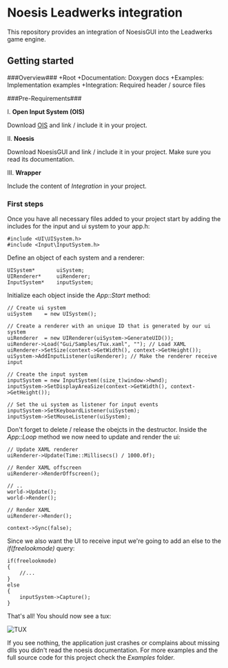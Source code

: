 # Noesis Leadwerks integration #

This repository provides an integration of NoesisGUI into the Leadwerks game engine.

## Getting started ##

###Overview###
    +Root
     +Documentation: Doxygen docs
	 +Examples: Implementation examples
     +Integration: Required header / source files


###Pre-Requirements###

I. **Open Input System (OIS)**

Download [OIS](https://github.com/wgois/Object-oriented-Input-System--OIS- "OIS") and link / include it in your project.

II. **Noesis**

Download NoesisGUI and link / include it in your project. Make sure you read its documentation.

III. **Wrapper**

Include the content of *Integration* in your project.

### First steps ###

Once you have all necessary files added to your project start by adding the includes for the input and ui system to your app.h:

    #include <UI\UISystem.h>
    #include <Input\InputSystem.h>
    
Define an object of each system and a renderer:

	UISystem*		uiSystem;
	UIRenderer*		uiRenderer;
	InputSystem*	inputSystem;

Initialize each object inside the *App::Start* method:

	// Create ui system
	uiSystem	= new UISystem();

	// Create a renderer with an unique ID that is generated by our ui system
	uiRenderer	= new UIRenderer(uiSystem->GenerateUID());
	uiRenderer->Load("Gui/Samples/Tux.xaml", ""); // Load XAML
	uiRenderer->SetSize(context->GetWidth(), context->GetHeight());
	uiSystem->AddInputListener(uiRenderer); // Make the renderer receive input

	// Create the input system
	inputSystem = new InputSystem((size_t)window->hwnd);
	inputSystem->SetDisplayAreaSize(context->GetWidth(), context->GetHeight());

	// Set the ui system as listener for input events
	inputSystem->SetKeyboardListener(uiSystem);
	inputSystem->SetMouseListener(uiSystem);

Don't forget to delete / release the obejcts in the destructor. Inside the *App::Loop* method we now need to update and render the ui:

	// Update XAML renderer
	uiRenderer->Update(Time::Millisecs() / 1000.0f);

	// Render XAML offscreen
	uiRenderer->RenderOffscreen();

	// ..
	world->Update();
	world->Render();

	// Render XAML
	uiRenderer->Render();

	context->Sync(false);

Since we also want the UI to receive input we're going to add an else to the *if(freelookmode)* query:

	if(freelookmode)
	{
		//...
 	}	
	else
	{
		inputSystem->Capture();
	}

That's all! You should now see a tux:

![TUX](http://i.imgur.com/rdF5RCz.jpg)

If you see nothing, the application just crashes or complains about missing dlls you didn't read the noesis documentation. For more examples and the full source code for this project check the *Examples* folder.
